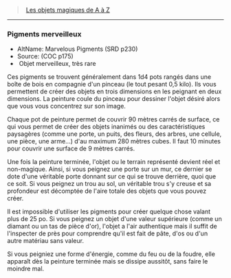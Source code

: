 ﻿---
!MagicItem
Type: Objet merveilleux
Rarity: très rare
Id: magicitems_az_hd.md#pigments-merveilleux
ParentLink: magicitems_az_hd.md#les-objets-magiques-de-a-à-z
Name: Pigments merveilleux
ParentName: Les objets magiques de A à Z
NameLevel: 3
AltName: Marvelous Pigments (SRD p230)
Source: (COC p175)
Attributes: {}
---
> [Les objets magiques de A à Z](hd_magicitems_az_les_objets_magiques_de_a_a_z.md)

---

### Pigments merveilleux

- AltName: Marvelous Pigments (SRD p230)
- Source: (COC p175)
-  Objet merveilleux, très rare

Ces pigments se trouvent généralement dans 1d4 pots rangés dans une boîte de bois en compagnie d'un pinceau (le tout pesant 0,5 kilo). Ils vous permettent de créer des objets en trois dimensions en les peignant en deux dimensions. La peinture coule du pinceau pour dessiner l'objet désiré alors que vous vous concentrez sur son image.

Chaque pot de peinture permet de couvrir 90 mètres carrés de surface, ce qui vous permet de créer des objets inanimés ou des caractéristiques paysagères (comme une porte, un puits, des fleurs, des arbres, une cellule, une pièce, une arme…) d'au maximum 280 mètres cubes. Il faut 10 minutes pour couvrir une surface de 9 mètres carrés.

Une fois la peinture terminée, l'objet ou le terrain représenté devient réel et non-magique. Ainsi, si vous peignez une porte sur un mur, ce dernier se dote d'une véritable porte donnant sur ce qui se trouve derrière, quoi que ce soit. Si vous peignez un trou au sol, un véritable trou s'y creuse et sa profondeur est décomptée de l'aire totale des objets que vous pouvez créer.

Il est impossible d'utiliser les pigments pour créer quelque chose valant plus de 25 po. Si vous peignez un objet d'une valeur supérieure (comme un diamant ou un tas de pièce d'or), l'objet a l'air authentique mais il suffit de l'inspecter de près pour comprendre qu'il est fait de pâte, d'os ou d'un autre matériau sans valeur.

Si vous peigniez une forme d'énergie, comme du feu ou de la foudre, elle apparaît dès la peinture terminée mais se dissipe aussitôt, sans faire le moindre mal.

